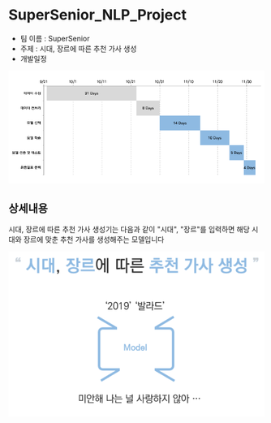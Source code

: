 # SuperSenior_NLP_Project
- 팀 이름 : SuperSenior
- 주제 : 시대, 장르에 따른 추천 가사 생성
- 개발일정

![schedule.PNG](./Documents/src/schedule.PNG)

## 상세내용

시대, 장르에 따른 추천 가사 생성기는 다음과 같이 "시대", "장르"를 입력하면 해당 시대와 장르에 맞춘 추천 가사를 생성해주는 모델입니다

![picture1.PNG](./Documents/src/picture1.PNG)